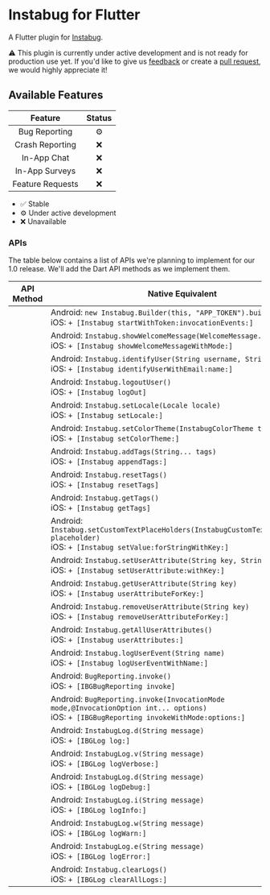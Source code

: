 # Instabug for Flutter

A Flutter plugin for [Instabug](https://instabug.com/).

⚠️ This plugin is currently under active development and is not ready for production use yet. If you'd like to give us [feedback](https://github.com/Instabug/Instabug-Flutter/issues) or create a [pull request](https://github.com/Instabug/Instabug-Flutter/pulls), we would highly appreciate it!

## Available Features

|      Feature     | Status |
|:----------------:|:------:|
| Bug Reporting    |    ⚙️   |
| Crash Reporting  |    ❌   |
| In-App Chat      |    ❌   |
| In-App Surveys   |    ❌   |
| Feature Requests |    ❌   |

* ✅ Stable
* ⚙️ Under active development
* ❌ Unavailable

### APIs

The table below contains a list of APIs we're planning to implement for our 1.0 release. We'll add the Dart API methods as we implement them.



| API Method | Native Equivalent                                                                                                                       |
|------------|-----------------------------------------------------------------------------------------------------------------------------------------|
|            | Android: `new Instabug.Builder(this, "APP_TOKEN").build()`<br>iOS: `+ [Instabug startWithToken:invocationEvents:]`                         |
|            | Android: `Instabug.showWelcomeMessage(WelcomeMessage.State state)`<br>iOS: `+ [Instabug showWelcomeMessageWithMode:]`                      |
|            | Android: `Instabug.identifyUser(String username, String email)`<br>iOS: `+ [Instabug identifyUserWithEmail:name:]`                         |
|            | Android: `Instabug.logoutUser()`<br>iOS: `+ [Instabug logOut]`                                                                             |
|            | Android: `Instabug.setLocale(Locale locale)`<br>iOS: `+ [Instabug setLocale:]`                                                             |
|            |  Android: `Instabug.setColorTheme(InstabugColorTheme theme)`<br>iOS: `+ [Instabug setColorTheme:]`                                         |
|            | Android: `Instabug.addTags(String... tags)`<br>iOS: `+ [Instabug appendTags:]`                                                             |
|            | Android: `Instabug.resetTags()`<br>iOS: `+ [Instabug resetTags]`                                                                           |
|            | Android: `Instabug.getTags()`<br>iOS: `+ [Instabug getTags]`                                                                               |
|            | Android: `Instabug.setCustomTextPlaceHolders(InstabugCustomTextPlaceHolder placeholder)`<br>iOS: `+ [Instabug setValue:forStringWithKey:]` |
|            | Android: `Instabug.setUserAttribute(String key, String value)`<br>iOS: `+ [Instabug setUserAttribute:withKey:]`                            |
|            | Android: `Instabug.getUserAttribute(String key)`<br>iOS: `+ [Instabug userAttributeForKey:]`                                               |
|            | Android: `Instabug.removeUserAttribute(String key)`<br>iOS: `+ [Instabug removeUserAttributeForKey:]`                                      |
|            | Android: `Instabug.getAllUserAttributes()`<br>iOS: `+ [Instabug userAttributes:]`                                                          |
|            | Android: `Instabug.logUserEvent(String name)`<br>iOS: `+ [Instabug logUserEventWithName:]`                                                 |
|            | Android: `BugReporting.invoke()`<br>iOS: `+ [IBGBugReporting invoke]`                                                                      |
|            | Android: `BugReporting.invoke(InvocationMode mode,@InvocationOption int... options)`<br>iOS: `+ [IBGBugReporting invokeWithMode:options:]`  |
|            | Android: `InstabugLog.d(String message)`<br>iOS: `+ [IBGLog log:]`                                                                         |
|            | Android: `InstabugLog.v(String message)`<br>iOS: `+ [IBGLog logVerbose:]`                                                                  |
|            | Android: `InstabugLog.d(String message)`<br>iOS: `+ [IBGLog logDebug:]`                                                                    |
|            | Android: `InstabugLog.i(String message)`<br>iOS: `+ [IBGLog logInfo:]`                                                                     |
|            | Android: `InstabugLog.w(String message)`<br>iOS: `+ [IBGLog logWarn:]`                                                                     |
|            | Android: `InstabugLog.e(String message)`<br>iOS: `+ [IBGLog logError:]`                                                                    |
|            | Android: `Instabug.clearLogs()`<br>iOS: `+ [IBGLog clearAllLogs:]`                                                                         |

